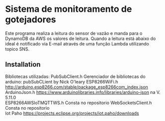 # Sistema de monitoramento de gotejadores

Este programa realiza a leitura do sensor de vazão e manda para o DynamoDB da AWS os valores de leitura.
Quando a leitura está abaixo do ideal é notificado via E-mail através de uma função Lambda utilizando topico SNS.

## Installation
  Bibliotecas utilizadas: 
   PubSubClient.h Gerenciador de bibliotecas do arduino: pubSubCLient by Nick O'leary
   ESP8266WiFi.h  http://arduino.esp8266.com/stable/package_esp8266com_index.json
   ArduinoJson.h  https://www.arduinolibraries.info/libraries/arduino-json   na V. 5.11.0         
   ESP8266AWSIoTMQTTWS.h  Consta no repositorio
   WebSocketsClient.h  Consta no repositorio <br>
   Iot Paho   https://projects.eclipse.org/projects/iot.paho/downloads

